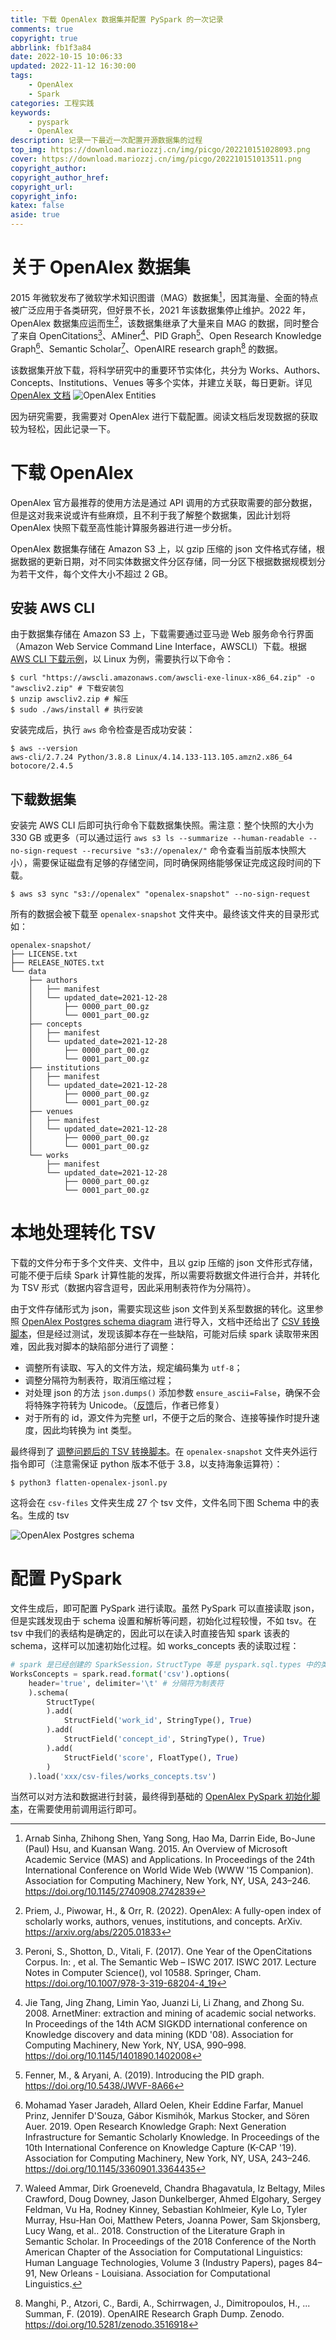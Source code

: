 ```yaml
---
title: 下载 OpenAlex 数据集并配置 PySpark 的一次记录
comments: true
copyright: true
abbrlink: fb1f3a84
date: 2022-10-15 10:06:33
updated: 2022-11-12 16:30:00
tags:
    - OpenAlex
    - Spark
categories: 工程实践
keywords: 
    - pyspark
    - OpenAlex
description: 记录一下最近一次配置开源数据集的过程
top_img: https://download.mariozzj.cn/img/picgo/202210151028093.png
cover: https://download.mariozzj.cn/img/picgo/202210151013511.png
copyright_author:
copyright_author_href:
copyright_url:
copyright_info:
katex: false
aside: true
---
```


# 关于 OpenAlex 数据集

2015 年微软发布了微软学术知识图谱（MAG）数据集[^1]，因其海量、全面的特点被广泛应用于各类研究，但好景不长，2021 年该数据集停止维护。2022 年，OpenAlex 数据集应运而生[^2]，该数据集继承了大量来自 MAG 的数据，同时整合了来自 OpenCitations[^3]、AMiner[^4]、PID Graph[^5]、Open Research Knowledge Graph[^6]、Semantic Scholar[^7]、OpenAIRE research graph[^8] 的数据。

该数据集开放下载，将科学研究中的重要环节实体化，共分为 Works、Authors、Concepts、Institutions、Venues 等多个实体，并建立关联，每日更新。详见 [OpenAlex 文档](https://docs.openalex.org/)
![OpenAlex Entities](https://download.mariozzj.cn/img/picgo/202210151055844.png)

因为研究需要，我需要对 OpenAlex 进行下载配置。阅读文档后发现数据的获取较为轻松，因此记录一下。

# 下载 OpenAlex

OpenAlex 官方最推荐的使用方法是通过 API 调用的方式获取需要的部分数据，但是这对我来说或许有些麻烦，且不利于我了解整个数据集，因此计划将 OpenAlex 快照下载至高性能计算服务器进行进一步分析。

OpenAlex 数据集存储在 Amazon S3 上，以 gzip 压缩的 json 文件格式存储，根据数据的更新日期，对不同实体数据文件分区存储，同一分区下根据数据规模划分为若干文件，每个文件大小不超过 2 GB。

## 安装 AWS CLI

由于数据集存储在 Amazon S3 上，下载需要通过亚马逊 Web 服务命令行界面（Amazon Web Service Command Line Interface，AWSCLI）下载。根据 [AWS CLI 下载示例](https://docs.aws.amazon.com/cli/latest/userguide/getting-started-install.html)，以 Linux 为例，需要执行以下命令：

```Shell
$ curl "https://awscli.amazonaws.com/awscli-exe-linux-x86_64.zip" -o "awscliv2.zip" # 下载安装包
$ unzip awscliv2.zip # 解压
$ sudo ./aws/install # 执行安装
```

安装完成后，执行 `aws` 命令检查是否成功安装：

```Shell
$ aws --version
aws-cli/2.7.24 Python/3.8.8 Linux/4.14.133-113.105.amzn2.x86_64 botocore/2.4.5
```

## 下载数据集

安装完 AWS CLI 后即可执行命令下载数据集快照。需注意：整个快照的大小为 330 GB 或更多（可以通过运行 `aws s3 ls --summarize --human-readable --no-sign-request --recursive "s3://openalex/"` 命令查看当前版本快照大小），需要保证磁盘有足够的存储空间，同时确保网络能够保证完成这段时间的下载。

```Shell
$ aws s3 sync "s3://openalex" "openalex-snapshot" --no-sign-request
```

所有的数据会被下载至 `openalex-snapshot` 文件夹中。最终该文件夹的目录形式如：

```
openalex-snapshot/
├── LICENSE.txt
├── RELEASE_NOTES.txt
└── data
    ├── authors
    │   ├── manifest
    │   └── updated_date=2021-12-28
    │       ├── 0000_part_00.gz
    │       └── 0001_part_00.gz
    ├── concepts
    │   ├── manifest
    │   └── updated_date=2021-12-28
    │       ├── 0000_part_00.gz
    │       └── 0001_part_00.gz
    ├── institutions
    │   ├── manifest
    │   └── updated_date=2021-12-28
    │       ├── 0000_part_00.gz
    │       └── 0001_part_00.gz
    ├── venues
    │   ├── manifest
    │   └── updated_date=2021-12-28
    │       ├── 0000_part_00.gz
    │       └── 0001_part_00.gz
    └── works
        ├── manifest
        └── updated_date=2021-12-28
            ├── 0000_part_00.gz
            └── 0001_part_00.gz
```

# 本地处理转化 TSV

下载的文件分布于多个文件夹、文件中，且以 gzip 压缩的 json 文件形式存储，可能不便于后续 Spark 计算性能的发挥，所以需要将数据文件进行合并，并转化为 TSV 形式（数据内容含逗号，因此采用制表符作为分隔符）。

由于文件存储形式为 json，需要实现这些 json 文件到关系型数据的转化。这里参照 [OpenAlex Postgres schema diagram](https://docs.openalex.org/download-snapshot/upload-to-your-database/load-to-a-relational-database/postgres-schema-diagram) 进行导入，文档中还给出了 [CSV 转换脚本](https://gist.github.com/richard-orr/152d828356a7c47ed7e3e22d2253708d)，但是经过测试，发现该脚本存在一些缺陷，可能对后续 spark 读取带来困难，因此我对脚本的缺陷部分进行了调整：

* 调整所有读取、写入的文件方法，规定编码集为 `utf-8`；
* 调整分隔符为制表符，取消压缩过程；
* 对处理 json 的方法 `json.dumps()` 添加参数 `ensure_ascii=False`，确保不会将特殊字符转为 Unicode。（[反馈](https://gist.github.com/richard-orr/152d828356a7c47ed7e3e22d2253708d?permalink_comment_id=4336113#gistcomment-4336113)后，作者已修复）
* 对于所有的 id，源文件为完整 url，不便于之后的聚合、连接等操作时提升速度，因此均转换为 int 类型。

最终得到了 [调整问题后的 TSV 转换脚本](https://gist.github.com/MarioZZJ/3373ecd492af16728ac6c726d8639acd)。在 `openalex-snapshot` 文件夹外运行指令即可（注意需保证 python 版本不低于 3.8，以支持海象运算符）：

```Shell
$ python3 flatten-openalex-jsonl.py 
```

这将会在 `csv-files` 文件夹生成 27 个 tsv 文件，文件名同下图 Schema 中的表名。生成的 tsv

![OpenAlex Postgres schema](https://download.mariozzj.cn/img/picgo/202210151148705.png)

# 配置 PySpark

文件生成后，即可配置 PySpark 进行读取。虽然 PySpark 可以直接读取 json，但是实践发现由于 schema 设置和解析等问题，初始化过程较慢，不如 tsv。在 tsv 中我们的表结构是确定的，因此可以在读入时直接告知 spark 该表的 schema，这样可以加速初始化过程。如 works_concepts 表的读取过程：

```Python
# spark 是已经创建的 SparkSession，StructType 等是 pyspark.sql.types 中的类
WorksConcepts = spark.read.format('csv').options(
    header='true', delimiter='\t' # 分隔符为制表符
    ).schema(
        StructType(
        ).add(
            StructField('work_id', StringType(), True)
        ).add(
            StructField('concept_id', StringType(), True)
        ).add(
            StructField('score', FloatType(), True)
        )
    ).load('xxx/csv-files/works_concepts.tsv')
```

当然可以对方法和数据进行封装，最终得到基础的 [OpenAlex PySpark 初始化脚本](https://github.com/whuscity/pySparkDemo_OpenAlex/blob/main/spark_openalex_init.py)，在需要使用前调用运行即可。



[^1]:Arnab Sinha, Zhihong Shen, Yang Song, Hao Ma, Darrin Eide, Bo-June (Paul) Hsu, and Kuansan Wang. 2015. An Overview of Microsoft Academic Service (MAS) and Applications. In Proceedings of the 24th International Conference on World Wide Web (WWW '15 Companion). Association for Computing Machinery, New York, NY, USA, 243–246. https://doi.org/10.1145/2740908.2742839
[^2]:Priem, J., Piwowar, H., & Orr, R. (2022). OpenAlex: A fully-open index of scholarly works, authors, venues, institutions, and concepts. ArXiv. https://arxiv.org/abs/2205.01833
[^3]:Peroni, S., Shotton, D., Vitali, F. (2017). One Year of the OpenCitations Corpus. In: , et al. The Semantic Web – ISWC 2017. ISWC 2017. Lecture Notes in Computer Science(), vol 10588. Springer, Cham. https://doi.org/10.1007/978-3-319-68204-4_19
[^4]:Jie Tang, Jing Zhang, Limin Yao, Juanzi Li, Li Zhang, and Zhong Su. 2008. ArnetMiner: extraction and mining of academic social networks. In Proceedings of the 14th ACM SIGKDD international conference on Knowledge discovery and data mining (KDD '08). Association for Computing Machinery, New York, NY, USA, 990–998. https://doi.org/10.1145/1401890.1402008
[^5]:Fenner, M., & Aryani, A. (2019). Introducing the PID graph. https://doi.org/10.5438/JWVF-8A66
[^6]:Mohamad Yaser Jaradeh, Allard Oelen, Kheir Eddine Farfar, Manuel Prinz, Jennifer D'Souza, Gábor Kismihók, Markus Stocker, and Sören Auer. 2019. Open Research Knowledge Graph: Next Generation Infrastructure for Semantic Scholarly Knowledge. In Proceedings of the 10th International Conference on Knowledge Capture (K-CAP '19). Association for Computing Machinery, New York, NY, USA, 243–246. https://doi.org/10.1145/3360901.3364435
[^7]:Waleed Ammar, Dirk Groeneveld, Chandra Bhagavatula, Iz Beltagy, Miles Crawford, Doug Downey, Jason Dunkelberger, Ahmed Elgohary, Sergey Feldman, Vu Ha, Rodney Kinney, Sebastian Kohlmeier, Kyle Lo, Tyler Murray, Hsu-Han Ooi, Matthew Peters, Joanna Power, Sam Skjonsberg, Lucy Wang, et al.. 2018. Construction of the Literature Graph in Semantic Scholar. In Proceedings of the 2018 Conference of the North American Chapter of the Association for Computational Linguistics: Human Language Technologies, Volume 3 (Industry Papers), pages 84–91, New Orleans - Louisiana. Association for Computational Linguistics.
[^8]:Manghi, P., Atzori, C., Bardi, A., Schirrwagen, J., Dimitropoulos, H., ... Summan, F. (2019).
OpenAIRE Research Graph Dump. Zenodo. https://doi.org/10.5281/zenodo.3516918